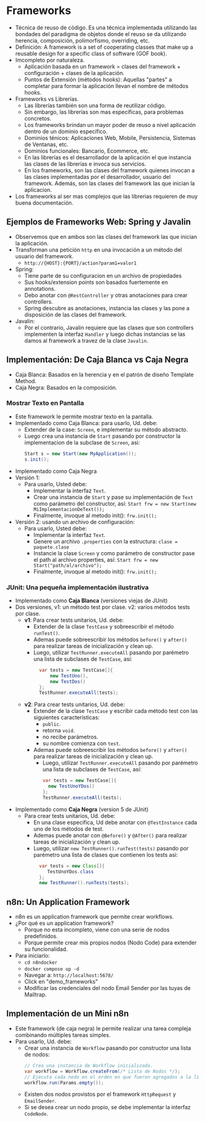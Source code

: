 # Frameworks

- Técnica de reuso de código. Es una técnica implementada utilizando las bondades del paradigma de objetos donde el
  reuso se da utilizando herencia, composición, polimorfismo, overriding, etc.
- Definición: A framework is a set of cooperating classes that make up a reusable design for a specific class of
  software (GOF book).
- Imcompleto por naturaleza.
    - Aplicación basada en un framework = clases del framework + configuración + clases de la aplicación.
    - Puntos de Extensión (métodos hooks): Aquellas "partes" a completar para formar la aplicación llevan el nombre de
      métodos hooks.
- Frameworks vs Librerías.
    - Las librerías también son una forma de reutilizar código.
    - Sin embargo, las librerías son mas específicas, para problemas concretos.
    - Los frameworks brindan un mayor poder de reuso a nivel aplicación dentro de un dominio específico.
    - Dominios ténicos: Aplicaciones Web, Mobile, Persistencia, Sistemas de Ventanas, etc.
    - Dominios funcionales: Bancario, Ecommerce, etc.
    - En las librerías es el desarrollador de la aplicación el que instancia las clases de las librerías e invoca sus
      servicios.
    - En los frameworks, son las clases del framework quienes invocan a las clases implementadas por el desarrollador,
      usuario del framework. Además, son las clases del framework las que inician la aplicacion.
- Los frameworks al ser mas complejos que las librerias requieren de muy buena documentación.

## Ejemplos de Frameworks Web: Spring y Javalin

- Observemos que en ambos son las clases del framework las que inician la aplicación.
- Transforman una petición `http` en una invocación a un método del usuario del framework.
    - `http://{HOST}:{PORT}/action?param1=valor1`
- Spring:
    - Tiene parte de su configuracion en un archivo de propiedades
    - Sus hooks/extension points son basados fuertemente en annotations.
    - Debo anotar con `@RestController` y otras anotaciones para crear controllers.
    - Spring descubre as anotaciones, instancia las clases y las pone a disposición de las clases del framework.
- Javalin:
    - Por el contrario, Javalin requiere que las clases que son controllers implementen la interfaz `Handler` y luego
      dichas instancias se las damos al framework a travez de la clase `Javalin`.

## Implementación: De Caja Blanca vs Caja Negra

- Caja Blanca: Basados en la herencia y en el patrón de diseño Template Method.
- Caja Negra: Basados en la composición.

### Mostrar Texto en Pantalla

- Este framework le permite mostrar texto en la pantalla.
- Implementado como Caja Blanca: para usarlo, Ud. debe:
    - Extender de la case: `Screen`, e implementar su método abstracto.
    - Luego crea una instancia de `Start` pasando por constructor la implementacion de la subclase de `Screen`, asi:
      ```java
      Start s = new Start(new MyApplication());
      s.init();
      ```
- Implementado como Caja Negra
- Versión 1:
    - Para usarlo, Usted debe:
        - Implementar la interfaz `Text`.
        - Crear una instancia de `Start` y pase su implementación de `Text` como parámetro del constructor, así:
          `Start frw = new Start(new MiImplementacionDeText());`
        - Finalmente, invoque al metodo init():
          `frw.init();`
- Versión 2: usando un archivo de configuración:
    - Para usarlo, Usted debe:
        - Implementar la interfaz `Text`.
        - Genere un archivo `.properties` con la estructura:
          `clase = paquete.clase`
        - Instancie la clase `Screen` y como parámetro de constructor pase el path al archivo properties, así:
          `Start frw = new Start("path/al/archivo");`
        - Finalmente, invoque al metodo init():
          `frw.init();`

### JUnit: Una pequeña implementación ilustrativa

- Implementado como **Caja Blanca** (versiones viejas de JUnit)
- Dos versiones, v1: un método test por clase. v2: varios métodos tests por clase.
    - **v1**: Para crear tests unitarios, Ud. debe:
        - Extender de la clase `TestCase` y sobreescribir el método `runTest()`.
        - Ademas puede sobreescribir los métodos `before()` y `after()` para realizar tareas de inicialización y clean
          up.
        - Luego, utilizar `TestRunner.executeAll` pasando por parémetro una lista de subclases de `TestCase`, así:
          ```java
            var tests = new TestCase[]{
                new TestUno(),
                new TestDos()
            };
            TestRunner.executeAll(tests);
          ```
    - **v2**: Para crear tests unitarios, Ud. debe:
        - Extender de la clase `TestCase` y escribir cada método test con las siguientes características:
            - `public`.
            - retorna `void`.
            - no recibe parámetros.
            - su nombre comienza con `test`.
        - Ademas puede sobreescribir los métodos `before()` y `after()` para realizar tareas de inicialización y
          clean up.
            - Luego, utilizar `TestRunner.executeAll` pasando por parémetro una lista de subclases de `TestCase`,
              así:
              ```java
              var tests = new TestCase[]{
                new TestUnoYDos()
              };
              TestRunner.executeAll(tests);
              ```
- Implementado como **Caja Negra** (version 5 de JUnit)
    - Para crear tests unitarios, Ud. debe:
        - En una clase especifica, Ud debe anotar con `@TestInstance` cada uno de los métodos de test.
        - Ademas puede anotar con `@Before()` y `@After()` para realizar tareas de inicialización y
          clean up.
        - Luego, utilizar `new TestRunner().runTest(tests)` pasando por parémetro una lista de clases que contienen los
          tests así:
          ```java
            var tests = new Class[]{
               TestUnoYDos.class
            };
            new TestRunner().runTests(tests);
          ```

## n8n: Un Application Framework

- n8n es un application framework que permite crear workflows.
- ¿Por qué es un application framework?
    - Porque no esta incompleto, viene con una serie de nodos predefinidos.
    - Porque permite crear mis propios nodos (Nodo Code) para extender su funcionalidad.
- Para iniciarlo:
    - `cd n8ndocker`
    - `docker compose up -d`
    - Navegar a: `http://localhost:5678/`
    - Click en "demo_frameworks"
    - Modificar las credenciales del nodo Email Sender por las tuyas de Mailtrap.

## Implementación de un Mini n8n

- Este framework (de caja negra) le permite realizar una tarea compleja combinando múltiples tareas simples.
- Para usarlo, Ud. debe:
    - Crear una instancia de `Workflow` pasando por constructor una lista de nodos:
      ```java
      // Crea una instancia de Workflow inicializada.
      var workflow = Workflow.createFrom(/* Lista de Nodos */);
      // Ejecuta cada nodo en el orden en que fueron agregados a la lista.
      workflow.run(Params.empty());
      ```
    - Existen dos nodos provistos por el framework `HttpRequest` y `EmailSender`.
    - Si se desea crear un nodo propio, se debe implementar la interfaz `CodeNode`.
  
 


